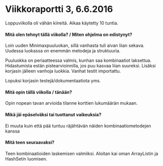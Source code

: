 # Viikkoraportti 3, 6.6.2016

Loppuviikolla oli vähän kiireitä. Aikaa käytetty 10 tuntia.

#### Mitä olen tehnyt tällä viikolla? / Miten ohjelma on edistynyt?

Loin uuden Minimaxpuuluokan, sillä vanhasta tuli aivan liian sekava. Uudessa luokassa on enemmän metodeja ja struktuuria.

Puuluokka on periaatteessa valmis, kunhan saa kombinaatiot laksettua. Hidastumista estän pistearvioinnilla, jos puu kasvaa liian suureksi. Lisäksi korjasin jälleen vanhoja luokkia. Vanhat testit importattu.

Lopuksi korjasin testejä/dokumentaatiota yms.

#### Mitä opin tällä viikolla / tänään?

Opin nopean tavan arvioida tilanne korttien lukumäärän mukaan.

#### Mikä jäi epäselväksi tai tuottanut vaikeuksia?

Ei muuta kuin että pää tuntuu räjähtävän näiden kombinaatiometodejen kanssa

#### Mitä teen seuraavaksi?

Teen kombinaatioiden laskemisen valmiiksi. Aloitan kai oman ArrayListin ja HashSetin luomisen. 
